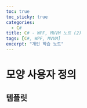 ```yaml
---
toc: true
toc_sticky: true
categories:
  - C#
title: C# - WPF, MVVM 노트 (2)
tags: [C#, WPF, MVVM]
excerpt: "개인 학습 노트"
---
```


# 모양 사용자 정의

## 템플릿